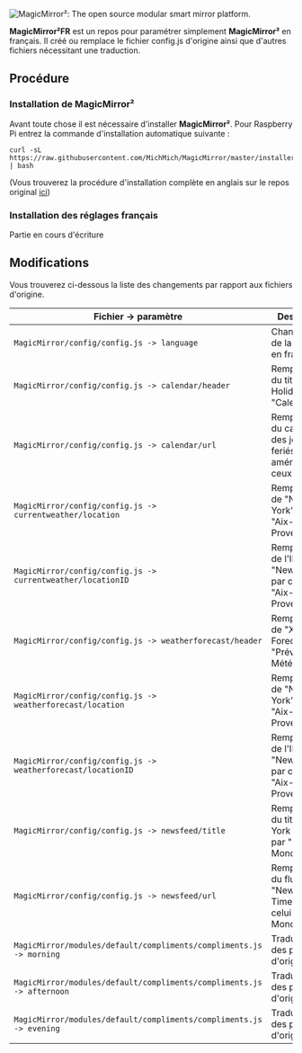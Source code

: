 ![MagicMirror²: The open source modular smart mirror platform. ](https://github.com/MichMich/MagicMirror/blob/master/.github/header.png)

**MagicMirror²FR** est un repos pour paramétrer simplement **MagicMirror²** en français. Il créé ou remplace le fichier config.js d'origine ainsi que d'autres fichiers nécessitant une traduction.

## Procédure

### Installation de MagicMirror²
Avant toute chose il est nécessaire d'installer **MagicMirror²**. Pour Raspberry Pi entrez la commande d'installation automatique suivante :
````
curl -sL https://raw.githubusercontent.com/MichMich/MagicMirror/master/installers/raspberry.sh | bash
````

(Vous trouverez la procédure d'installation complète en anglais sur le repos original [ici](https://github.com/MichMich/MagicMirror))

### Installation des réglages français
Partie en cours d'écriture

## Modifications

Vous trouverez ci-dessous la liste des changements par rapport aux fichiers d'origine.

| **Fichier -> paramètre** | **Description** |
| --- | --- |
| `MagicMirror/config/config.js -> language` | Changement de la langue en français |
| `MagicMirror/config/config.js -> calendar/header` | Remplacement du titre "US Holidays" par "Calendrier" |
| `MagicMirror/config/config.js -> calendar/url` | Remplacement du calendrier des jours feriés américains par ceux français |
| `MagicMirror/config/config.js -> currentweather/location` | Remplacement de "New-York" par "Aix-en-Provence" |
| `MagicMirror/config/config.js -> currentweather/locationID` | Remplacement de l'ID de "New-York" par celui de "Aix-en-Provence" |
| `MagicMirror/config/config.js -> weatherforecast/header` | Remplacement de "Xeather Forecast" par "Prévisions Météo" |
| `MagicMirror/config/config.js -> weatherforecast/location` | Remplacement de "New-York" par "Aix-en-Provence" |
| `MagicMirror/config/config.js -> weatherforecast/locationID` | Remplacement de l'ID de "New-York" par celui de "Aix-en-Provence" |
| `MagicMirror/config/config.js -> newsfeed/title` | Remplacement du titre "New-York Times" par "Le Monde" |
| `MagicMirror/config/config.js -> newsfeed/url` | Remplacement du flux RSS du "New-York Times" par celui de "Le Monde" |
| `MagicMirror/modules/default/compliments/compliments.js -> morning` | Traduction des phrases d'origine |
| `MagicMirror/modules/default/compliments/compliments.js -> afternoon` | Traduction des phrases d'origine |
| `MagicMirror/modules/default/compliments/compliments.js -> evening` | Traduction des phrases d'origine |
